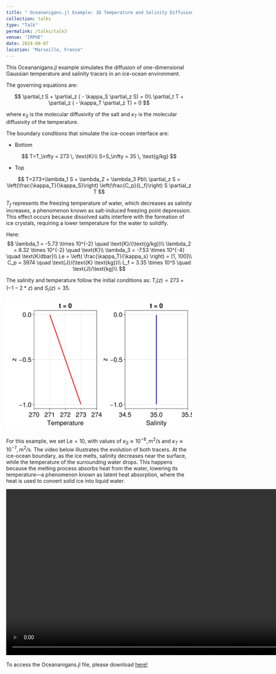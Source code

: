 ```yaml
---
title: " Oceananigans.jl Example: 1D Temperature and Salinity Diffusion at the ice-ocean interface"
collection: talks
type: "Talk"
permalink: /talks/talk3
venue: "IRPHE"
date: 2024-08-07
location: "Marseille, France"
---
```


This Oceananigans.jl example simulates the diffusion of one-dimensional Gaussian temperature and salinity tracers in an ice-ocean environment.

The governing equations are:

$$
\partial_t S + \partial_z ( - \kappa_S \partial_z S) = 0\\
\partial_t T + \partial_z ( - \kappa_T \partial_z T) = 0
$$

where $\kappa_S$ is the molecular diffusivity of the salt and $\kappa_T$ is the molecular diffusivity of the temperature.

The boundary conditions that simulate the ice-ocean interface are:

- Bottom

$$
T=T_\infty = 273 \, \text{K}\\
S=S_\infty = 35 \, \text{g/kg}
$$

- Top

$$
T=273+\lambda_1 S + \lambda_2 + \lambda_3 Pb\\
\partial_z S = \left(\frac{\kappa_T}{\kappa_S}\right) \left(\frac{C_p}{L_f}\right) S \partial_z T
$$

$T_f$ represents the freezing temperature of water, which decreases as salinity increases, a phenomenon known as salt-induced freezing point depression. This effect occurs because dissolved salts interfere with the formation of ice crystals, requiring a lower temperature for the water to solidify.

Here:
$$
\lambda_1 = -5.73 \times 10^{-2} \quad \text{K}/(\text{g/kg})\\
\lambda_2 = 8.32 \times 10^{-2} \quad \text{K}\\
\lambda_3 = -7.53 \times 10^{-4} \quad \text{K/dbar}\\
Le = \left( \frac{\kappa_T}{\kappa_s} \right) = [1, 100]\\
C_p = 3974 \quad \text{J}/(\text{K} \text{kg})\\
L_f = 3.35 \times 10^5 \quad \text{J}/\text{kg}\\
$$


The salinity and temperature follow the initial conditions as: $T_i(z)=273+(-1-2*z)$ and $S_i(z)=35$.

<img src="/images/Exemples/IC_TS_iceocean.png" width="700">

For this example, we set $\text{Le} = 10$, with values of $\kappa_S \approx 10^{-8} , \text{m}^2/\text{s}$ and $\kappa_T \approx 10^{-7} , \text{m}^2/\text{s}$. The video below illustrates the evolution of both tracers. At the ice-ocean boundary, as the ice melts, salinity decreases near the surface, while the temperature of the surrounding water drops. This happens because the melting process absorbs heat from the water, lowering its temperature—a phenomenon known as latent heat absorption, where the heat is used to convert solid ice into liquid water.


<video src="/videos/Exemples/one_dimensional_diffusion_TS_iceocean.mp4" width="900" controls></video>

To access the Oceananigans.jl file, please download
[here!](http://sofiallende.github.io/files/Exemples/one_dimensional_diffusionTS_iceoceanBC.jl)

